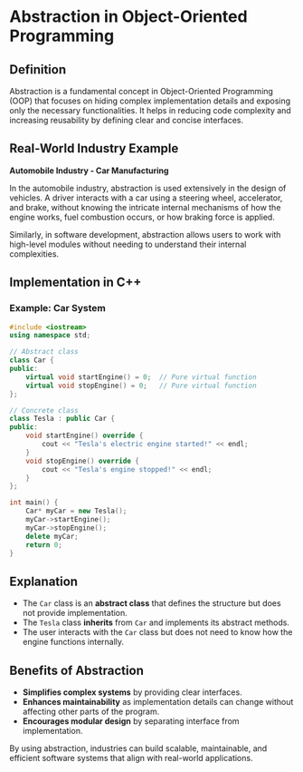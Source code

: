# Abstraction in Object-Oriented Programming

## Definition
Abstraction is a fundamental concept in Object-Oriented Programming (OOP) that focuses on hiding complex implementation details and exposing only the necessary functionalities. It helps in reducing code complexity and increasing reusability by defining clear and concise interfaces.

## Real-World Industry Example
**Automobile Industry - Car Manufacturing**

In the automobile industry, abstraction is used extensively in the design of vehicles. A driver interacts with a car using a steering wheel, accelerator, and brake, without knowing the intricate internal mechanisms of how the engine works, fuel combustion occurs, or how braking force is applied.

Similarly, in software development, abstraction allows users to work with high-level modules without needing to understand their internal complexities.

## Implementation in C++
### Example: Car System
```cpp
#include <iostream>
using namespace std;

// Abstract class
class Car {
public:
    virtual void startEngine() = 0;  // Pure virtual function
    virtual void stopEngine() = 0;   // Pure virtual function
};

// Concrete class
class Tesla : public Car {
public:
    void startEngine() override {
        cout << "Tesla's electric engine started!" << endl;
    }
    void stopEngine() override {
        cout << "Tesla's engine stopped!" << endl;
    }
};

int main() {
    Car* myCar = new Tesla();
    myCar->startEngine();
    myCar->stopEngine();
    delete myCar;
    return 0;
}
```

## Explanation
- The `Car` class is an **abstract class** that defines the structure but does not provide implementation.
- The `Tesla` class **inherits** from `Car` and implements its abstract methods.
- The user interacts with the `Car` class but does not need to know how the engine functions internally.

## Benefits of Abstraction
- **Simplifies complex systems** by providing clear interfaces.
- **Enhances maintainability** as implementation details can change without affecting other parts of the program.
- **Encourages modular design** by separating interface from implementation.

By using abstraction, industries can build scalable, maintainable, and efficient software systems that align with real-world applications.


